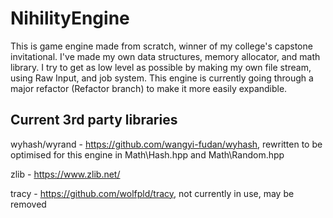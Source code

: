 # NihilityEngine

This is game engine made from scratch, winner of my college's capstone invitational. I've made my own data structures, memory allocator, and math library. I try to get as low level as possible by making my own file stream, using Raw Input, and job system. This engine is currently going through a major 
refactor (Refactor branch) to make it more easily expandible.

## Current 3rd party libraries
wyhash/wyrand - https://github.com/wangyi-fudan/wyhash, rewritten to be optimised for this engine in Math\Hash.hpp and Math\Random.hpp

zlib - https://www.zlib.net/

tracy - https://github.com/wolfpld/tracy, not currently in use, may be removed
